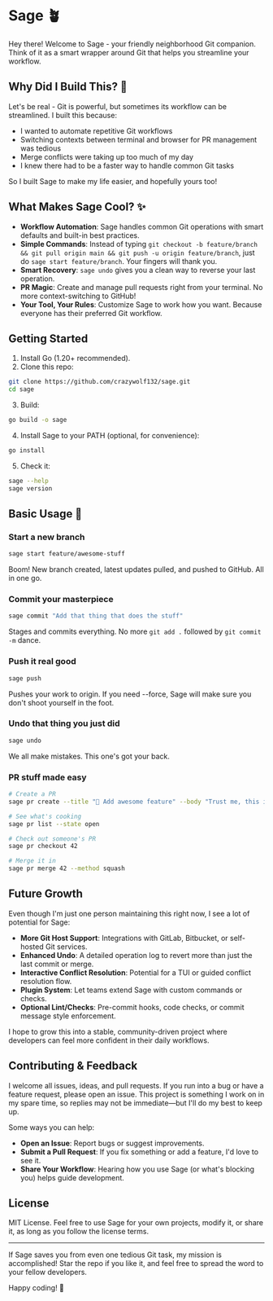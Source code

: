 # Sage 🪴

Hey there! Welcome to Sage - your friendly neighborhood Git companion. Think of it as a smart wrapper around Git that helps you streamline your workflow.

## Why Did I Build This? 🤔

Let's be real - Git is powerful, but sometimes its workflow can be streamlined. I built this because:
- I wanted to automate repetitive Git workflows
- Switching contexts between terminal and browser for PR management was tedious
- Merge conflicts were taking up too much of my day
- I knew there had to be a faster way to handle common Git tasks

So I built Sage to make my life easier, and hopefully yours too!

## What Makes Sage Cool? ✨

* **Workflow Automation**: Sage handles common Git operations with smart defaults and built-in best practices.
* **Simple Commands**: Instead of typing `git checkout -b feature/branch && git pull origin main && git push -u origin feature/branch`, just do `sage start feature/branch`. Your fingers will thank you.
* **Smart Recovery**: `sage undo` gives you a clean way to reverse your last operation.
* **PR Magic**: Create and manage pull requests right from your terminal. No more context-switching to GitHub!
* **Your Tool, Your Rules**: Customize Sage to work how you want. Because everyone has their preferred Git workflow.

## Getting Started

1. Install Go (1.20+ recommended).
2. Clone this repo:

```bash
git clone https://github.com/crazywolf132/sage.git
cd sage
```

3. Build:

```bash
go build -o sage
```

4. Install Sage to your PATH (optional, for convenience):

```bash
go install
```

5. Check it:

```bash
sage --help
sage version
```

## Basic Usage 🚀

### Start a new branch

```bash
sage start feature/awesome-stuff
```
Boom! New branch created, latest updates pulled, and pushed to GitHub. All in one go.

### Commit your masterpiece

```bash
sage commit "Add that thing that does the stuff"
```
Stages and commits everything. No more `git add .` followed by `git commit -m` dance.

### Push it real good

```bash
sage push
```
Pushes your work to origin. If you need --force, Sage will make sure you don't shoot yourself in the foot.

### Undo that thing you just did

```bash
sage undo
```
We all make mistakes. This one's got your back.

### PR stuff made easy

```bash
# Create a PR
sage pr create --title "🚀 Add awesome feature" --body "Trust me, this is good"

# See what's cooking
sage pr list --state open

# Check out someone's PR
sage pr checkout 42

# Merge it in
sage pr merge 42 --method squash
```

## Future Growth

Even though I'm just one person maintaining this right now, I see a lot of potential for Sage:

* **More Git Host Support**: Integrations with GitLab, Bitbucket, or self-hosted Git services.
* **Enhanced Undo**: A detailed operation log to revert more than just the last commit or merge.
* **Interactive Conflict Resolution**: Potential for a TUI or guided conflict resolution flow.
* **Plugin System**: Let teams extend Sage with custom commands or checks.
* **Optional Lint/Checks**: Pre-commit hooks, code checks, or commit message style enforcement.

I hope to grow this into a stable, community-driven project where developers can feel more confident in their daily workflows.

## Contributing & Feedback

I welcome all issues, ideas, and pull requests. If you run into a bug or have a feature request, please open an issue. This project is something I work on in my spare time, so replies may not be immediate—but I'll do my best to keep up.

Some ways you can help:

* **Open an Issue**: Report bugs or suggest improvements.
* **Submit a Pull Request**: If you fix something or add a feature, I'd love to see it.
* **Share Your Workflow**: Hearing how you use Sage (or what's blocking you) helps guide development.

## License

MIT License. Feel free to use Sage for your own projects, modify it, or share it, as long as you follow the license terms.

---

If Sage saves you from even one tedious Git task, my mission is accomplished! Star the repo if you like it, and feel free to spread the word to your fellow developers. 

Happy coding! 🎉